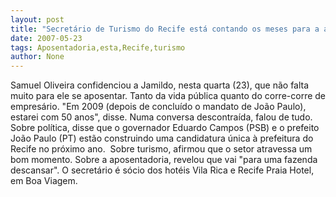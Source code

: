 ```yaml
---
layout: post
title: "Secretário de Turismo do Recife está contando os meses para a aposentadoria"
date: 2007-05-23
tags: Aposentadoria,esta,Recife,turismo
author: None
---
```

Samuel Oliveira confidenciou a Jamildo, nesta quarta (23), que n&atilde;o falta muito para ele se aposentar. Tanto da&nbsp;vida p&uacute;blica quanto do corre-corre de empres&aacute;rio.
&quot;Em 2009 (depois de conclu&iacute;do o mandato de Jo&atilde;o Paulo), estarei com 50 anos&quot;, disse.&nbsp;Numa conversa descontra&iacute;da, falou de tudo.
Sobre pol&iacute;tica, disse que o governador Eduardo Campos (PSB) e o prefeito Jo&atilde;o Paulo (PT) est&atilde;o construindo uma candidatura &uacute;nica &agrave; prefeitura do Recife no pr&oacute;ximo ano.&nbsp; Sobre turismo, afirmou que o setor atravessa um bom momento. Sobre a aposentadoria, revelou que vai &quot;para uma fazenda descansar&quot;.
O secret&aacute;rio &eacute; s&oacute;cio dos hot&eacute;is Vila Rica e Recife Praia Hotel, em Boa Viagem. 